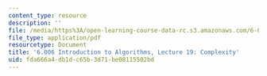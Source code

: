 ```yaml
---
content_type: resource
description: ''
file: /media/https%3A/open-learning-course-data-rc.s3.amazonaws.com/6-006-introduction-to-algorithms-spring-2020/fda666a4db1dc65b3d71be08115502bd_MIT6_006S20_lec19.pdf
file_type: application/pdf
resourcetype: Document
title: '6.006 Introduction to Algorithms, Lecture 19: Complexity'
uid: fda666a4-db1d-c65b-3d71-be08115502bd
---
```

